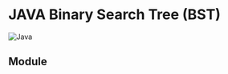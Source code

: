 # JAVA Binary Search Tree (BST)
![Java](https://img.shields.io/badges/Language-Java-blue)
## Module

